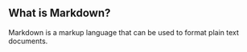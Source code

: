 ## What is Markdown?

Markdown is a markup language that can be used to format plain text documents.